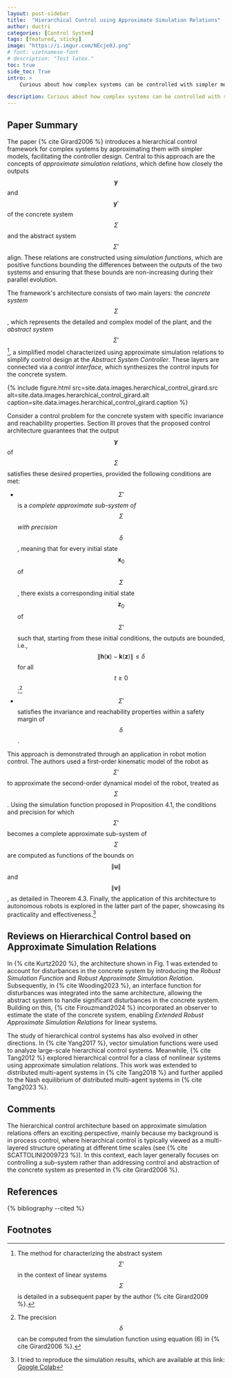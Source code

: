 ```yaml
---
layout: post-sidebar
title:  "Hierarchical Control using Approximate Simulation Relations"
author: ductri
categories: [Control System]
tags: [featured, sticky]
image: "https://i.imgur.com/NEcje0J.png"
# font: vietnamese-font
# description: "Test latex."
toc: true
side_toc: True
intro: >
    Curious about how complex systems can be controlled with simpler models? In this post, I will introduce you an interesting approach called hierarchical control using approximate simulation relations. You'll find a clear, easy-to-follow summary of Girard's 2006 paper, along with insights into how the method works, how it's evolved in recent research, and where it's being applied today from robot motion control to multi-agent systems. Plus, I've included my own implementation code so you can try it out for yourself!

description: Curious about how complex systems can be controlled with simpler models? In this post, I unpack an elegant approach called hierarchical control using approximate simulation relations.
---
```


## Paper Summary

The paper {% cite Girard2006 %} introduces a hierarchical control framework for complex systems by approximating them with simpler models, facilitating the controller design. Central to this approach are the concepts of *approximate simulation relations*, which define how closely the outputs $$\mathbf{y}$$ and $$\mathbf{y}'$$ of the concrete system $$\Sigma$$ and the abstract system $$\Sigma'$$ align. These relations are constructed using *simulation functions*, which are positive functions bounding the differences between the outputs of the two systems and ensuring that these bounds are non-increasing during their parallel evolution.

The framework's architecture consists of two main layers: the *concrete system* $$\Sigma$$, which represents the detailed and complex model of the plant, and the *abstract system* $$\Sigma'$$[^1], a simplified model characterized using approximate simulation relations to simplify control design at the *Abstract System Controller*. These layers are connected via a *control interface*, which synthesizes the control inputs for the concrete system.

{% include figure.html
    src=site.data.images.herarchical_control_girard.src
    alt=site.data.images.herarchical_control_girard.alt
    caption=site.data.images.herarchical_control_girard.caption
%}

Consider a control problem for the concrete system with specific invariance and reachability properties. Section III proves that the proposed control architecture guarantees that the output $$\mathbf{y}$$ of $$\Sigma$$ satisfies these desired properties, provided the following conditions are met:

- $$\Sigma'$$ is a *complete approximate sub-system of* $$\Sigma$$ *with precision* $$\delta$$, meaning that for every initial state $$\mathbf{x}_0$$ of $$\Sigma$$, there exists a corresponding initial state $$\mathbf{z}_0$$ of $$\Sigma'$$ such that, starting from these initial conditions, the outputs are bounded, i.e., $$\|\mathbf{h}(\mathbf{x}) - \mathbf{k}(\mathbf{z})\| \leq \delta$$ for all $$t \geq 0$$;[^3]
- $$\Sigma'$$ satisfies the invariance and reachability properties within a safety margin of $$\delta$$.

This approach is demonstrated through an application in robot motion control. The authors used a first-order kinematic model of the robot as $$\Sigma'$$ to approximate the second-order dynamical model of the robot, treated as $$\Sigma$$. Using the simulation function proposed in Proposition 4.1, the conditions and precision for which $$\Sigma'$$ becomes a complete approximate sub-system of $$\Sigma$$ are computed as functions of the bounds on $$\|\mathbf{u}\|$$ and $$\|\mathbf{v}\|$$, as detailed in Theorem 4.3. Finally, the application of this architecture to autonomous robots is explored in the latter part of the paper, showcasing its practicality and effectiveness.[^4]

## Reviews on Hierarchical Control based on Approximate Simulation Relations

In {% cite Kurtz2020 %}, the architecture shown in Fig. 1 was extended to account for disturbances in the concrete system by introducing the *Robust Simulation Function* and *Robust Approximate Simulation Relation*. Subsequently, in {% cite Wooding2023 %}, an interface function for disturbances was integrated into the same architecture, allowing the abstract system to handle significant disturbances in the concrete system. Building on this, {% cite Firouzmand2024 %} incorporated an observer to estimate the state of the concrete system, enabling *Extended Robust Approximate Simulation Relations* for linear systems.

The study of hierarchical control systems has also evolved in other directions. In {% cite Yang2017 %}, vector simulation functions were used to analyze large-scale hierarchical control systems. Meanwhile, {% cite Tang2012 %} explored hierarchical control for a class of nonlinear systems using approximate simulation relations. This work was extended to distributed multi-agent systems in {% cite Tang2018 %} and further applied to the Nash equilibrium of distributed multi-agent systems in {% cite Tang2023 %}.

## Comments

The hierarchical control architecture based on approximate simulation relations offers an exciting perspective, mainly because my background is in process control, where hierarchical control is typically viewed as a multi-layered structure operating at different time scales (see {% cite SCATTOLINI2009723 %}). In this context, each layer generally focuses on controlling a sub-system rather than addressing control and abstraction of the concrete system as presented in {% cite Girard2006 %}.

## References

{% bibliography --cited %}

## Footnotes

[^1]: The method for characterizing the abstract system $$\Sigma'$$ in the context of linear systems $$\Sigma$$ is detailed in a subsequent paper by the author {% cite Girard2009 %}.

[^2]: I added the *Abstract System Controller* to clarify the control mechanism: we also need to design the controller for the abstract system.
[^3]: The precision $$\delta$$ can be computed from the simulation function using equation (6) in {% cite Girard2006 %}.
[^4]: I tried to reproduce the simulation results, which are available at this link: [Google Colab](https://colab.research.google.com/drive/16XZ5cDuYZwOKxt4M3upsC4mEnaYfyiv6?usp=sharing)

